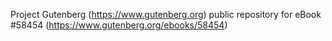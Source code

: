 Project Gutenberg (https://www.gutenberg.org) public repository for
eBook #58454 (https://www.gutenberg.org/ebooks/58454)
